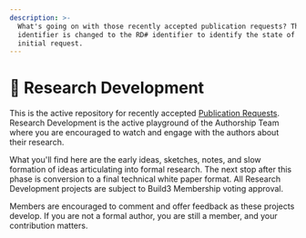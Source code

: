 ```yaml
---
description: >-
  What's going on with those recently accepted publication requests? The PR#
  identifier is changed to the RD# identifier to identify the state of the
  initial request.
---
```


# 🐳 Research Development

This is the active repository for recently accepted [Publication Requests](../). Research Development is the active playground of the Authorship Team where you are encouraged to watch and engage with the authors about their research.

What you'll find here are the early ideas, sketches, notes, and slow formation of ideas articulating into formal research. The next stop after this phase is conversion to a final technical white paper format. All Research Development projects are subject to Build3 Membership voting approval.&#x20;

Members are encouraged to comment and offer feedback as these projects develop. If you are not a formal author, you are still a member, and your contribution matters.&#x20;
